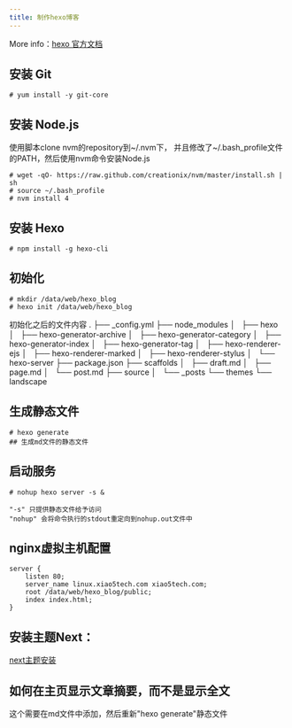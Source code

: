 ```yaml
---
title: 制作hexo博客
---
```

More info：[hexo 官方文档](https://hexo.io/docs/index.html)

## 安装 Git
    # yum install -y git-core

## 安装 Node.js
使用脚本clone nvm的repository到~/.nvm下，
并且修改了~/.bash_profile文件的PATH，然后使用nvm命令安装Node.js
<!--more-->
    # wget -qO- https://raw.github.com/creationix/nvm/master/install.sh | sh
    # source ~/.bash_profile
    # nvm install 4

## 安装 Hexo
    # npm install -g hexo-cli

## 初始化
    # mkdir /data/web/hexo_blog
    # hexo init /data/web/hexo_blog
    
初始化之后的文件内容
.
├── _config.yml
├── node_modules
│   ├── hexo
│   ├── hexo-generator-archive
│   ├── hexo-generator-category
│   ├── hexo-generator-index
│   ├── hexo-generator-tag
│   ├── hexo-renderer-ejs
│   ├── hexo-renderer-marked
│   ├── hexo-renderer-stylus
│   └── hexo-server
├── package.json
├── scaffolds
│   ├── draft.md
│   ├── page.md
│   └── post.md
├── source
│   └── _posts
└── themes
└── landscape

## 生成静态文件
    # hexo generate
    ## 生成md文件的静态文件

## 启动服务
    # nohup hexo server -s &
    
    "-s" 只提供静态文件给予访问
    "nohup" 会将命令执行的stdout重定向到nohup.out文件中

## nginx虚拟主机配置
    server {
        listen 80;
        server_name linux.xiao5tech.com xiao5tech.com;
        root /data/web/hexo_blog/public;
        index index.html;
    }


## 安装主题Next：
[next主题安装](http://theme-next.iissnan.com/getting-started.html)

## 如何在主页显示文章摘要，而不是显示全文
这个需要在md文件中添加<!--more-->，然后重新"hexo generate"静态文件
